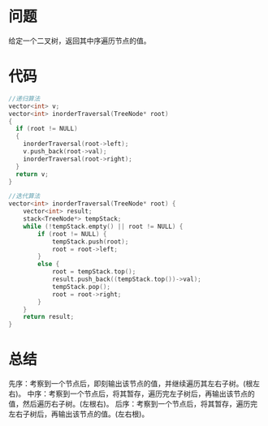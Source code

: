 # 问题
给定一个二叉树，返回其中序遍历节点的值。
# 代码
```c
//递归算法
vector<int> v;
vector<int> inorderTraversal(TreeNode* root)
{
  if (root != NULL)
  {
    inorderTraversal(root->left);
    v.push_back(root->val);
    inorderTraversal(root->right);
  }
  return v;
}

//迭代算法
vector<int> inorderTraversal(TreeNode* root) {
    vector<int> result;
    stack<TreeNode*> tempStack;
    while (!tempStack.empty() || root != NULL) {
        if (root != NULL) {
            tempStack.push(root);
            root = root->left;
        }
        else {
            root = tempStack.top();
            result.push_back((tempStack.top())->val);
            tempStack.pop();
            root = root->right;
        }
    }
    return result;
}

```
# 总结
先序：考察到一个节点后，即刻输出该节点的值，并继续遍历其左右子树。(根左右)。
中序：考察到一个节点后，将其暂存，遍历完左子树后，再输出该节点的值，然后遍历右子树。(左根右)。
后序：考察到一个节点后，将其暂存，遍历完左右子树后，再输出该节点的值。(左右根)。
